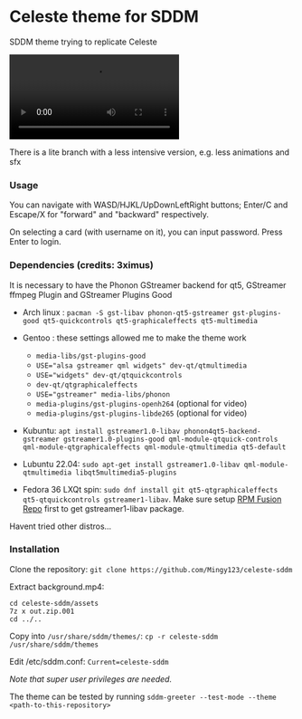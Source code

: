# Celeste theme for SDDM

SDDM theme trying to replicate Celeste

![preview](preview.mp4)

There is a lite branch with a less intensive version, e.g. less animations and sfx

### Usage

You can navigate with WASD/HJKL/UpDownLeftRight buttons; Enter/C and Escape/X for "forward" and "backward" respectively.

On selecting a card (with username on it), you can input password. Press Enter to login.

### Dependencies (credits: 3ximus)

It is necessary to have the Phonon GStreamer backend for qt5, GStreamer ffmpeg Plugin and GStreamer Plugins Good
- Arch linux : `pacman -S gst-libav phonon-qt5-gstreamer gst-plugins-good qt5-quickcontrols qt5-graphicaleffects qt5-multimedia`
- Gentoo : these settings allowed me to make the theme work

    * `media-libs/gst-plugins-good`
    * `USE="alsa gstreamer qml widgets" dev-qt/qtmultimedia`
    * `USE="widgets" dev-qt/qtquickcontrols`
    * `dev-qt/qtgraphicaleffects`
    * `USE="gstreamer" media-libs/phonon`
    * `media-plugins/gst-plugins-openh264` (optional for video)
    * `media-plugins/gst-plugins-libde265` (optional for video)

 - Kubuntu: `apt install gstreamer1.0-libav phonon4qt5-backend-gstreamer gstreamer1.0-plugins-good qml-module-qtquick-controls qml-module-qtgraphicaleffects qml-module-qtmultimedia qt5-default`
 - Lubuntu 22.04: `sudo apt-get install gstreamer1.0-libav qml-module-qtmultimedia libqt5multimedia5-plugins`
 - Fedora 36 LXQt spin: `sudo dnf install git qt5-qtgraphicaleffects qt5-qtquickcontrols gstreamer1-libav`. Make sure setup [RPM Fusion Repo](https://rpmfusion.org/Configuration) first to get gstreamer1-libav package.

Havent tried other distros...

### Installation
Clone the repository:
`git clone https://github.com/Mingy123/celeste-sddm`

Extract background.mp4:
```
cd celeste-sddm/assets
7z x out.zip.001
cd ../..
```

Copy into `/usr/share/sddm/themes/`:
`cp -r celeste-sddm /usr/share/sddm/themes`

Edit /etc/sddm.conf:
`Current=celeste-sddm`

*Note that super user privileges are needed.*

The theme can be tested by running `sddm-greeter --test-mode --theme <path-to-this-repository>`
